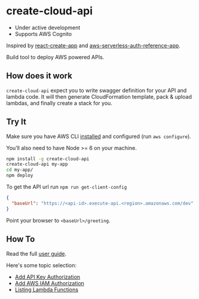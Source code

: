# create-cloud-api

* Under active development
* Supports AWS Cognito

Inspired by [react-create-app](https://github.com/facebookincubator/create-react-app) and [aws-serverless-auth-reference-app](https://github.com/awslabs/aws-serverless-auth-reference-app).

Build tool to deploy AWS powered APIs.

## How does it work

`create-cloud-api` expect you to write swagger definition for your API and lambda code. It will then generate CloudFormation template, pack & upload lambdas, and finally create a stack for you.

## Try It

Make sure you have AWS CLI [installed](http://docs.aws.amazon.com/cli/latest/userguide/installing.html) and configured (run `aws configure`).

You’ll also need to have Node >= 6 on your machine.

```sh
npm install -g create-cloud-api
create-cloud-api my-app
cd my-app/
npm deploy
```

To get the API url run `npm run get-client-config`

```json
{
  "baseUrl": "https://<api-id>.execute-api.<region>.amazonaws.com/dev"
}
```

Point your browser to `<baseUrl>/greeting`.

## How To

Read the full [user guide](https://github.com/pkorzh/create-cloud-api/blob/master/packages/cca-scripts/template/README.md).

Here's some topic selection:

- [Add API Key Authorization](https://github.com/pkorzh/create-cloud-api/blob/master/packages/cca-scripts/template/README.md#add-api-key-authorization)
- [Add AWS IAM Authorization](https://github.com/pkorzh/create-cloud-api/blob/master/packages/cca-scripts/template/README.md#add-aws-iam-authorization)
- [Listing Lambda Functions](https://github.com/pkorzh/create-cloud-api/blob/master/packages/cca-scripts/template/README.md#listing-lambda-functions)

